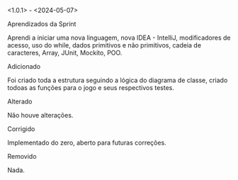 <1.0.1> - <2024-05-07>


Aprendizados da Sprint

Aprendi a iniciar uma nova linguagem, nova IDEA - IntelliJ, 
modificadores de acesso, uso do while, dados primitivos e não primitivos, 
cadeia de caracteres, Array, JUnit, Mockito, POO.

Adicionado

Foi criado toda a estrutura seguindo a lógica do diagrama de classe, 
criado todoas as funções para o jogo e seus respectivos testes.

Alterado

Não houve alterações.

Corrigido

Implementado do zero, aberto para futuras correções.

Removido

Nada.
